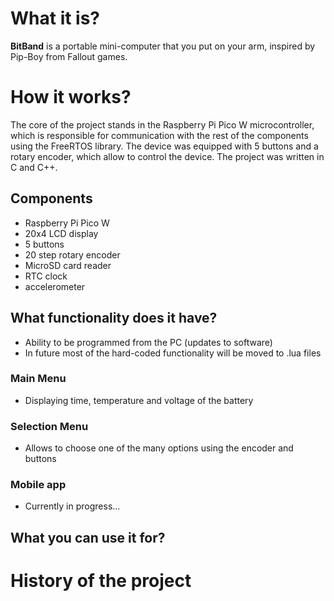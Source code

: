 # What it is?
**BitBand** is a portable mini-computer that you put on your arm, inspired by Pip-Boy from Fallout games.

# How it works?
The core of the project stands in the Raspberry Pi Pico W microcontroller, which is responsible for communication with the rest of the components using the FreeRTOS library.
The device was equipped with 5 buttons and a rotary encoder, which allow to control the device.
The project was written in C and C++.

## Components
- Raspberry Pi Pico W
- 20x4 LCD display
- 5 buttons
- 20 step rotary encoder
- MicroSD card reader
- RTC clock
- accelerometer

## What functionality does it have?
- Ability to be programmed from the PC (updates to software)
- In future most of the hard-coded functionality will be moved to .lua files
### Main Menu
- Displaying time, temperature and voltage of the battery
### Selection Menu
- Allows to choose one of the many options using the encoder and buttons

### Mobile app
- Currently in progress...

## What you can use it for?

# History of the project
